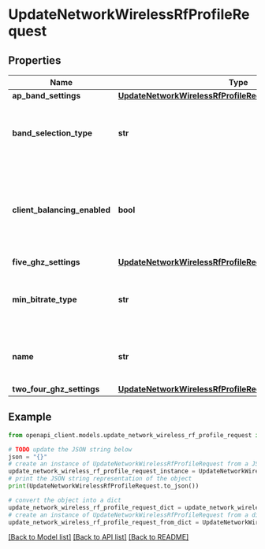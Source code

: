 # UpdateNetworkWirelessRfProfileRequest


## Properties

Name | Type | Description | Notes
------------ | ------------- | ------------- | -------------
**ap_band_settings** | [**UpdateNetworkWirelessRfProfileRequestApBandSettings**](UpdateNetworkWirelessRfProfileRequestApBandSettings.md) |  | [optional] 
**band_selection_type** | **str** | Band selection can be set to either &#39;ssid&#39; or &#39;ap&#39;. | [optional] 
**client_balancing_enabled** | **bool** | Steers client to best available access point. Can be either true or false. | [optional] 
**five_ghz_settings** | [**UpdateNetworkWirelessRfProfileRequestFiveGhzSettings**](UpdateNetworkWirelessRfProfileRequestFiveGhzSettings.md) |  | [optional] 
**min_bitrate_type** | **str** | Minimum bitrate can be set to either &#39;band&#39; or &#39;ssid&#39;. | [optional] 
**name** | **str** | The name of the new profile. Must be unique. | [optional] 
**two_four_ghz_settings** | [**UpdateNetworkWirelessRfProfileRequestTwoFourGhzSettings**](UpdateNetworkWirelessRfProfileRequestTwoFourGhzSettings.md) |  | [optional] 

## Example

```python
from openapi_client.models.update_network_wireless_rf_profile_request import UpdateNetworkWirelessRfProfileRequest

# TODO update the JSON string below
json = "{}"
# create an instance of UpdateNetworkWirelessRfProfileRequest from a JSON string
update_network_wireless_rf_profile_request_instance = UpdateNetworkWirelessRfProfileRequest.from_json(json)
# print the JSON string representation of the object
print(UpdateNetworkWirelessRfProfileRequest.to_json())

# convert the object into a dict
update_network_wireless_rf_profile_request_dict = update_network_wireless_rf_profile_request_instance.to_dict()
# create an instance of UpdateNetworkWirelessRfProfileRequest from a dict
update_network_wireless_rf_profile_request_from_dict = UpdateNetworkWirelessRfProfileRequest.from_dict(update_network_wireless_rf_profile_request_dict)
```
[[Back to Model list]](../README.md#documentation-for-models) [[Back to API list]](../README.md#documentation-for-api-endpoints) [[Back to README]](../README.md)


